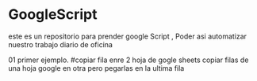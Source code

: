 # GoogleScript
este es un repositorio para prender google Script , Poder asi automatizar nuestro trabajo diario de oficina

01 primer ejemplo.
#copiar fila enre 2 hoja de gogle sheets
copiar filas de una hoja google en otra pero pegarlas en la ultima fila

